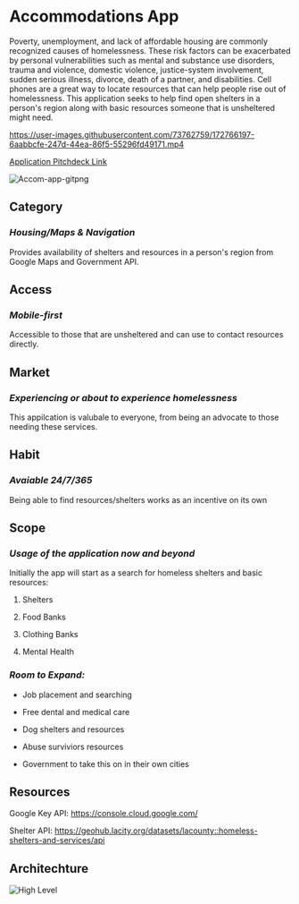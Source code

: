 # Accommodations App


Poverty, unemployment, and lack of affordable housing are commonly recognized causes of homelessness. These risk factors can be exacerbated by personal vulnerabilities such as mental and substance use disorders, trauma and violence, domestic violence, justice-system involvement, sudden serious illness, divorce, death of a partner, and disabilities.
Cell phones are a great way to locate resources that can help people rise out of homelessness.  This application seeks to help find open shelters in a person's region along with basic resources someone that is unsheltered might need.


https://user-images.githubusercontent.com/73762759/172766197-6aabbcfe-247d-44ea-86f5-55296fd49171.mp4

[Application Pitchdeck Link](https://www.canva.com/design/DAE10qHFRqg/GiYz2sST9doFQ1Z8DedP9A/view?utm_content=DAE10qHFRqg&utm_campaign=designshare&utm_medium=link&utm_source=sharebutton)


 ![Accom-app-gitpng](https://user-images.githubusercontent.com/73762759/162871492-001e4efb-369c-4750-a9e9-2f30319db8f1.png)




## Category
### *Housing/Maps & Navigation*
Provides availability of shelters and resources in a person's region from Google Maps and Government API.


## Access
### *Mobile-first*
Accessible to those that are unsheltered and can use to contact resources directly.


## Market
### *Experiencing or about to experience homelessness*
This appilcation is valubale to everyone, from being an advocate to those needing these services.


## Habit
### *Avaiable 24/7/365*
Being able to find resources/shelters works as an incentive on its own


## Scope
### *Usage of the application now and beyond* 
Initially the app will start as a search for homeless shelters and basic resources:

1. Shelters

3. Food Banks

4. Clothing Banks

5. Mental Health

### *Room to Expand:*
+ Job placement and searching

+ Free dental and medical care

+ Dog shelters and resources

+ Abuse surviviors resources 

+ Government to take this on in their own cities 


## Resources 
Google Key API: https://console.cloud.google.com/

Shelter API: https://geohub.lacity.org/datasets/lacounty::homeless-shelters-and-services/api


## Architechture
![High Level](https://user-images.githubusercontent.com/61915385/151883450-7c212cfa-fa34-4e4c-9948-aa63c740ee1e.PNG)



